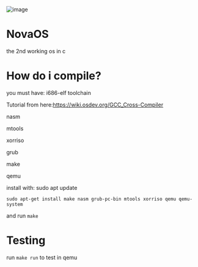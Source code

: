 ![image](https://github.com/user-attachments/assets/c3f76733-5069-4702-bca7-9fc8c8b3fa65)

# NovaOS
the 2nd working os in c

# How do i compile?

you must have:
i686-elf toolchain
  
  Tutorial from here:https://wiki.osdev.org/GCC_Cross-Compiler

nasm

mtools

xorriso

grub

make

qemu


install with:
    sudo apt update
    
    sudo apt-get install make nasm grub-pc-bin mtools xorriso qemu qemu-system

and run `make`

# Testing
run `make run` to test in qemu
